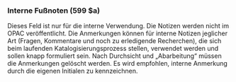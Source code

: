 ### Interne Fußnoten (599 $a)

Dieses Feld ist nur für die interne Verwendung. Die Notizen werden nicht im OPAC veröffentlicht. Die Anmerkungen können für interne Notizen jeglicher Art (Fragen, Kommentare und noch zu erledigende Recherchen), die sich beim laufenden Katalogisierungsprozess stellen, verwendet werden und sollen knapp formuliert sein. Nach Durchsicht und „Abarbeitung“ müssen die Anmerkungen gelöscht werden. Es wird empfohlen, interne Anmerkung durch die eigenen Initialen zu kennzeichnen.